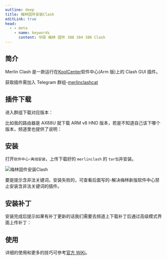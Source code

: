 ```yaml
---
outline: deep
title: 梅林固件安装Clash
editLink: true
head:
  - - meta
    - name: keywords
      content: 华硕 梅林 固件 388 384 386 Clash
---
```


## 简介

Merlin Clash 是一款运行在[KoolCenter](https://www.koolcenter.com/)软件中心(Arm 版)上的 Clash GUI 插件。

获取插件需加入 Telegram 群组-[merlinclashcat](https://t.me/merlinclashcat)

## 插件下载

进入群组下载对应版本：

比如我的路由器是 AX88U 就下载 ARM v8 HND 版本，若是不知道自己该下哪个版本，频道里也提供了说明：

## 安装

打开`软件中心`-`离线安装`，上传下载好的 `merlinclash` 的 `tar包`并安装。

![梅林固件安装Clash](https://cdn.apphb.cn/bbs_applehub_cn/2023/02/01145d3043141842-1024x420.png)

要是提示含非法关键词，安装失败的，可查看后面写的-解决梅林新版软件中心禁止安装含非法关键词的插件。

## 安装补丁

安装完成后提示如果有补丁更新的话我们需要去频道上下载补丁后通过高级模式界面上传补丁：

## 使用

详细的使用和更多的技巧可参考[官方 WiKi](https://mcreadme.gitbook.io/mc/)。
